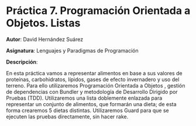 # Práctica 7. Programación Orientada a Objetos. Listas

**Autor**: David Hernández Suárez

**Asignatura**: Lenguajes y Paradigmas de Programación

**Descripción**:

En esta práctica vamos a representar alimentos en base a sus valores de proteínas, carbohidratos, lípidos, gases de efecto invernadero y uso del terreno. Para ello utilizaremos Programación Orientada a Objetos , gestión de dependencias con Bundler y metodología de Desarrollo Dirigido por Pruebas (TDD). Utilizaremos una lista doblemente enlazada para representar un conjunto de alimentos, que formarán una dieta; de esta forma crearemos 5 dietas distintas. Utilizaremos Guard para que se ejecuten las pruebas directamente, sin hacer rake.


